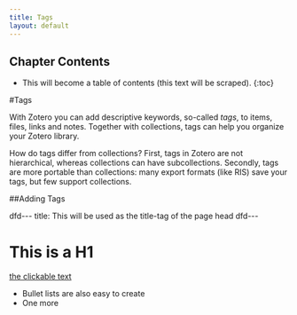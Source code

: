 ```yaml
---
title: Tags
layout: default
---
```


Chapter Contents
----------------
* This will become a table of contents (this text will be scraped).
{:toc}

#Tags

With Zotero you can add descriptive keywords, so-called *tags*, to items, files, links and notes. Together with collections, tags can help you organize your Zotero library.

How do tags differ from collections? First, tags in Zotero are not hierarchical, whereas collections can have subcollections. Secondly, tags are more portable than collections: many export formats (like RIS) save your tags, but few support collections.

##Adding Tags

dfd---
title: This will be used as the title-tag of the page head
dfd---

# This is a H1

[the clickable text](http://xlson.com/)

* Bullet lists are also easy to create
* One more
